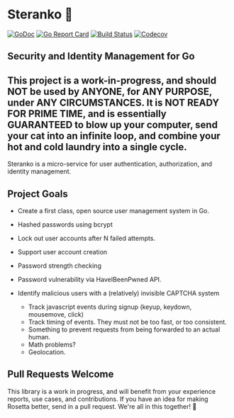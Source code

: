 # Steranko 🔐

[![GoDoc](http://img.shields.io/badge/go-documentation-blue.svg?style=flat-square)](http://godoc.org/github.com/benpate/steranko)
[![Go Report Card](https://goreportcard.com/badge/github.com/benpate/steranko?style=flat-square)](https://goreportcard.com/report/github.com/benpate/steranko)
[![Build Status](http://img.shields.io/travis/benpate/steranko.svg?style=flat-square)](https://travis-ci.org/benpate/steranko)
[![Codecov](https://img.shields.io/codecov/c/github/benpate/steranko.svg?style=flat-square)](https://codecov.io/gh/benpate/steranko)

## Security and Identity Management for Go

## This project is a work-in-progress, and should NOT be used by ANYONE, for ANY PURPOSE, under ANY CIRCUMSTANCES.  It is NOT READY FOR PRIME TIME, and is essentially GUARANTEED to blow up your computer, send your cat into an infinite loop, and combine your hot and cold laundry into a single cycle.

Steranko is a micro-service for user authentication, authorization, and identity management.


## Project Goals

* Create a first class, open source user management system in Go.
* Hashed passwords using bcrypt
* Lock out user accounts after N failed attempts.

* Support user account creation
* Password strength checking
* Password vulnerability via HaveIBeenPwned API.
* Identify malicious users with a (relatively) invisible CAPTCHA system
  * Track javascript events during signup (keyup, keydown, mousemove, click)
  * Track timing of events.  They must not be too fast, or too consistent.
  * Something to prevent requests from being forwarded to an actual human.
  * Math problems?
  * Geolocation.

## Pull Requests Welcome

This library is a work in progress, and will benefit from your experience reports, use cases, and contributions.  If you have an idea for making Rosetta better, send in a pull request.  We're all in this together! 🔐